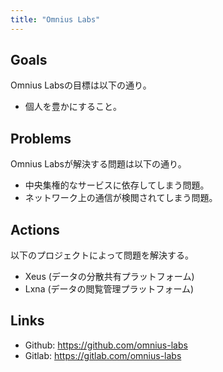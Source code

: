 ```yaml
---
title: "Omnius Labs"
---
```


## Goals

Omnius Labsの目標は以下の通り。

+ 個人を豊かにすること。

## Problems

Omnius Labsが解決する問題は以下の通り。

+ 中央集権的なサービスに依存してしまう問題。
+ ネットワーク上の通信が検閲されてしまう問題。

## Actions

以下のプロジェクトによって問題を解決する。

+ Xeus (データの分散共有プラットフォーム)
+ Lxna (データの閲覧管理プラットフォーム)

## Links

+ Github: https://github.com/omnius-labs
+ Gitlab: https://gitlab.com/omnius-labs

